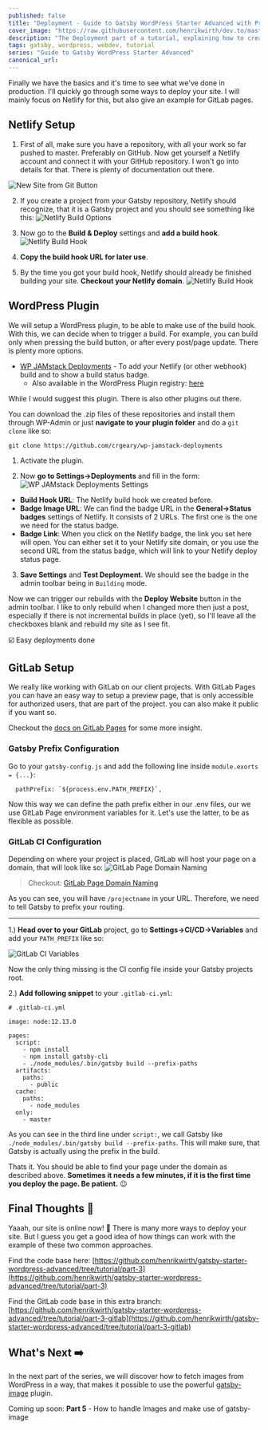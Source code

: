 ```yaml
---
published: false
title: "Deployment - Guide to Gatsby WordPress Starter Advanced with Previews, i18n and more"
cover_image: "https://raw.githubusercontent.com/henrikwirth/dev.to/master/articles/guide-to-gatsby-wordpress-starter-advanced/images/04/cover.png"
description: "The Deployment part of a tutorial, explaining how to create an advanced Gatsby site with WordPress as a headless CMS."
tags: gatsby, wordpress, webdev, tutorial
series: "Guide to Gatsby WordPress Starter Advanced"
canonical_url:
---
```


Finally we have the basics and it's time to see what we've done in production. I'll quickly go through some ways to deploy your site. I will mainly focus on Netlify for this, but also give an example for GitLab pages.

## Netlify Setup

1. First of all, make sure you have a repository, with all your work so far pushed to master. Preferably on GitHub. Now get yourself a Netlify account and connect it with your GitHub repository. I won't go into details for that. There is plenty of documentation out there.

![New Site from Git Button](https://raw.githubusercontent.com/henrikwirth/dev.to/master/articles/guide-to-gatsby-wordpress-starter-advanced/images/04/new-site-from-git.png)


2. If you create a project from your Gatsby repository, Netlify should recognize, that it is a Gatsby project and you should see something like this:
![Netlify Build Options](https://raw.githubusercontent.com/henrikwirth/dev.to/master/articles/guide-to-gatsby-wordpress-starter-advanced/images/04/netlify-build-options.png)

3. Now go to the **Build & Deploy** settings and **add a build hook**.
![Netlify Build Hook](https://raw.githubusercontent.com/henrikwirth/dev.to/master/articles/guide-to-gatsby-wordpress-starter-advanced/images/04/netlify-build-hook.png)

4. **Copy the build hook URL for later use**.

5. By the time you got your build hook, Netlify should already be finished building your site. **Checkout your Netlify domain**.
![Netlify Build Hook](https://raw.githubusercontent.com/henrikwirth/dev.to/master/articles/guide-to-gatsby-wordpress-starter-advanced/images/04/netlify-site.png)


## WordPress Plugin

We will setup a WordPress plugin, to be able to make use of the build hook. With this, we can decide when to trigger a build. For example, you can build only when pressing the build button, or after every post/page update. There is plenty more options.

- [WP JAMstack Deployments](https://github.com/crgeary/wp-jamstack-deployments) - To add your Netlify (or other webhook) build and to show a build status badge.
  - Also available in the WordPress Plugin registry: [here](https://wordpress.org/plugins/wp-jamstack-deployments/)

While I would suggest this plugin. There is also other plugins out there.

You can download the .zip files of these repositories and install them through WP-Admin or just **navigate to your plugin folder** and do a `git clone` like so:

```
git clone https://github.com/crgeary/wp-jamstack-deployments
```

1. Activate the plugin.

2. Now **go to Settings->Deployments** and fill in the form:
![WP JAMstack Deployments Settings](https://raw.githubusercontent.com/henrikwirth/dev.to/master/articles/guide-to-gatsby-wordpress-starter-advanced/images/04/wp-plugin-settings.png)
  - **Build Hook URL**: The Netlify build hook we created before.
  - **Badge Image URL**: We can find the badge URL in the **General->Status badges** settings of Netlify. It consists of 2 URLs. The first one is the one we need for the status badge.
  - **Badge Link**: When you click on the Netlify badge, the link you set here will open. You can either set it to your Netlify site domain, or you use the second URL from the status badge, which will link to your Netlify deploy status page.
3. **Save Settings** and **Test Deployment**. We should see the badge in the admin toolbar being in `Building` mode.


Now we can trigger our rebuilds with the **Deploy Website** button in the admin toolbar. I like to only rebuild when I changed more then just a post, especially if there is not incremental builds in place (yet), so I'll leave all the checkboxes blank and rebuild my site as I see fit.

:ballot_box_with_check: Easy deployments done

## GitLab Setup

We really like working with GitLab on our client projects. With GitLab Pages you can have an easy way to setup a preview page, that is only accessible for authorized users, that are part of the project. you can also make it public if you want so.

Checkout the [docs on GitLab Pages](https://docs.gitlab.com/ee/user/project/pages/#gitlab-pages) for some more insight.

### Gatsby Prefix Configuration

Go to your `gatsby-config.js` and add the following line inside `module.exorts = {...}`:

```
  pathPrefix: `${process.env.PATH_PREFIX}`,
```

Now this way we can define the path prefix either in our .env files, our we use GitLab Page environment variables for it. Let's use the latter, to be as flexible as possible.

### GitLab CI Configuration

Depending on where your project is placed, GitLab will host your page on a domain, that will look like so:
![GitLab Page Domain Naming](https://raw.githubusercontent.com/henrikwirth/dev.to/master/articles/guide-to-gatsby-wordpress-starter-advanced/images/04/gitlab-page-names.png)

> Checkout: [GitLab Page Domain Naming](https://docs.gitlab.com/ee/user/project/pages/getting_started_part_one.html#gitlab-pages-default-domain-names)

As you can see, you will have `/projectname` in your URL. Therefore, we need to tell Gatsby to prefix your routing.

---

1.) **Head over to your GitLab** project, go to **Settings->CI/CD->Variables** and add your `PATH_PREFIX` like so:

![GitLab CI Variables](https://raw.githubusercontent.com/henrikwirth/dev.to/master/articles/guide-to-gatsby-wordpress-starter-advanced/images/04/gitlab-vars.png)


Now the only thing missing is the CI config file inside your Gatsby projects root.

2.) **Add following snippet** to your `.gitlab-ci.yml`:

```
# .gitlab-ci.yml

image: node:12.13.0

pages:
  script:
    - npm install
    - npm install gatsby-cli
    - ./node_modules/.bin/gatsby build --prefix-paths
  artifacts:
    paths:
      - public
  cache:
    paths:
      - node_modules
  only:
    - master
```

As you can see in the third line under `script:`, we call Gatsby like `./node_modules/.bin/gatsby build --prefix-paths`. This will make sure, that Gatsby is actually using the prefix in the build.

Thats it. You should be able to find your page under the domain as described above. **Sometimes it needs a few minutes, if it is the first time you deploy the page. Be patient.** :wink:


## Final Thoughts :checkered_flag:

Yaaah, our site is online now! :rocket: There is many more ways to deploy your site. But I guess you get a good idea of how things can work with the example of these two common approaches.


Find the code base here: [https://github.com/henrikwirth/gatsby-starter-wordpress-advanced/tree/tutorial/part-3](https://github.com/henrikwirth/gatsby-starter-wordpress-advanced/tree/tutorial/part-3)

Find the GitLab code base in this extra branch: [https://github.com/henrikwirth/gatsby-starter-wordpress-advanced/tree/tutorial/part-3-gitlab](https://github.com/henrikwirth/gatsby-starter-wordpress-advanced/tree/tutorial/part-3-gitlab)


## What's Next :arrow_right:

In the next part of the series, we will discover how to fetch images from WordPress in a way, that makes it possible to use the powerful [gatsby-image](https://using-gatsby-image.gatsbyjs.org/) plugin.

Coming up soon: **Part 5** - How to handle Images and make use of gatsby-image
